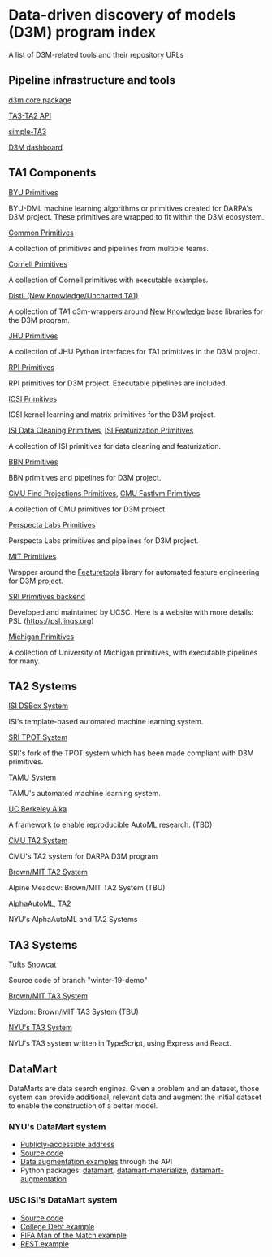 # Data-driven discovery of models (D3M) program index

A list of D3M-related tools and their repository URLs

## Pipeline infrastructure and tools

[d3m core package](https://gitlab.com/datadrivendiscovery/d3m)

[TA3-TA2 API](https://gitlab.com/datadrivendiscovery/ta3ta2-api)

[simple-TA3](https://gitlab.com/datadrivendiscovery/simple-ta3)

[D3M dashboard](https://gitlab.datadrivendiscovery.org/d3m/dashboard)

## TA1 Components

[BYU Primitives](https://github.com/byu-dml/d3m-primitives)

BYU-DML machine learning algorithms or primitives created for DARPA's D3M project. These primitives are wrapped to fit within the D3M ecosystem.

[Common Primitives](https://gitlab.com/datadrivendiscovery/common-primitives/)

A collection of primitives and pipelines from multiple teams.

[Cornell Primitives](https://github.com/cyangcornell/d3m-primitives)

A collection of Cornell primitives with executable examples.

[Distil (New Knowledge/Uncharted TA1)](https://github.com/NewKnowledge?utf8=%E2%9C%93&q=d3m-wrapper&type=public&language=)

A collection of TA1 d3m-wrappers around [New Knowledge](https://github.com/NewKnowledge/) base libraries for  the D3M program.

[JHU Primitives](https://github.com/neurodata/primitives-interfaces)

A collection of JHU Python interfaces for TA1 primitives in the D3M project.

[RPI Primitives](https://github.com/zijun-rpi/d3m-primitives)

RPI primitives for D3M project. Executable pipelines are included.

[ICSI Primitives](https://github.com/ICSI-RealML/realML)

ICSI kernel learning and matrix primitives for the D3M project. 

[ISI Data Cleaning Primitives](https://github.com/usc-isi-i2/dsbox-cleaning), [ISI Featurization Primitives](https://github.com/usc-isi-i2/dsbox-featurizer)

A collection of ISI primitives for data cleaning and featurization.

[BBN Primitives](https://gitlab.datadrivendiscovery.org/BBN/d3m-bbn-primitives/tree/d3m.api2019.1.21.a)

BBN primitives and pipelines for D3M project. 

[CMU Find Projections Primitives](https://github.com/autonlab/find_projections), [CMU Fastlvm Primitives](https://github.com/autonlab/fastlvm)

A collection of CMU primitives for D3M project.

[Perspecta Labs Primitives](https://gitlab.datadrivendiscovery.org/plin/lupi_primitive/tree/v3.0.0)

Perspecta Labs primitives and pipelines for D3M project.

[MIT Primitives](https://github.com/Featuretools/ta1-primitives)

Wrapper around the [Featuretools](https://github.com/featuretools/featuretools/) library for automated feature engineering for D3M project.

[SRI Primitives backend](https://github.com/linqs/psl)

Developed and maintained by UCSC. Here is a website with more details: PSL (https://psl.linqs.org)

[Michigan Primitives](https://github.com/dvdmjohnson/d3m_michigan_primitives)

A collection of University of Michigan primitives, with executable pipelines for many.

## TA2 Systems

[ISI DSBox System](https://github.com/usc-isi-i2/dsbox-ta2)

ISI's template-based automated machine learning system.

[SRI TPOT System](https://github.com/daraghhartnett/tpot)

SRI's fork of the TPOT system which has been made compliant with D3M primitives.

[TAMU System](https://gitlab.com/TAMU_D3M/Winter_2018_tamuta2)

TAMU's automated machine learning system.

[UC Berkeley Aika](https://github.com/aika/aika)

A framework to enable reproducible AutoML research. (TBD)

[CMU TA2 System](https://github.com/saswatiray/cmu-ta2)

CMU's TA2 system for DARPA D3M program

[Brown/MIT TA2 System](https://gitlab.datadrivendiscovery.org/zshang/alpine-meadow)

Alpine Meadow: Brown/MIT TA2 System (TBU)

[AlphaAutoML](https://gitlab.com/ViDA-NYU/alphaautoml), [TA2](https://gitlab.com/ViDA-NYU/d3m/ta2)

NYU's AlphaAutoML and TA2 Systems

## TA3 Systems

[Tufts Snowcat](https://gitlab.datadrivendiscovery.org/cliu/tufts-ta3-winter-19-demo)

Source code of branch "winter-19-demo"

[Brown/MIT TA3 System](https://gitlab.datadrivendiscovery.org/ezgraggen/vizdom)

Vizdom: Brown/MIT TA3 System (TBU)

[NYU's TA3 System](https://gitlab.com/ViDA-NYU/d3m/ta3)

NYU's TA3 system written in TypeScript, using Express and React.

## DataMart

DataMarts are data search engines. Given a problem and an dataset, those system can provide additional, relevant data and augment the initial dataset to enable the construction of a better model.

### NYU's DataMart system

* [Publicly-accessible address](https://datamart.d3m.vida-nyu.org/)
* [Source code](https://gitlab.com/ViDA-NYU/datamart/datamart)
* [Data augmentation examples](https://gitlab.com/ViDA-NYU/datamart/datamart/tree/master/examples) through the API
* Python packages: [datamart](https://pypi.org/project/datamart/), [datamart-materialize](https://pypi.org/project/datamart-materialize/), [datamart-augmentation](https://pypi.org/project/datamart-augmentation/)

### USC ISI's DataMart system

* [Source code](https://github.com/usc-isi-i2/datamart/tree/development)
* [College Debt example](https://github.com/usc-isi-i2/datamart/blob/development/example/college_example/college_example.ipynb)
* [FIFA Man of the Match example](https://github.com/usc-isi-i2/datamart/blob/development/example/fifa_example/fifa_example.ipynb)
* [REST example](https://github.com/usc-isi-i2/datamart/blob/development/example/rest_example/example.md)
